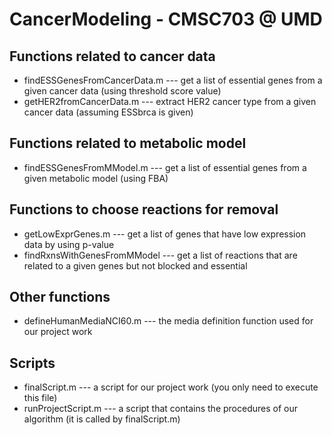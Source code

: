 # CancerModeling - CMSC703 @ UMD

## Functions related to cancer data
- findESSGenesFromCancerData.m --- get a list of essential genes from a given cancer data (using threshold score value)
- getHER2fromCancerData.m --- extract HER2 cancer type from a given cancer data (assuming ESSbrca is given)

## Functions related to metabolic model
- findESSGenesFromMModel.m --- get a list of essential genes from a given metabolic model (using FBA)

## Functions to choose reactions for removal
- getLowExprGenes.m --- get a list of genes that have low expression data by using p-value
- findRxnsWithGenesFromMModel --- get a list of reactions that are related to a given genes but not blocked and essential

## Other functions
- defineHumanMediaNCI60.m --- the media definition function used for our project work

## Scripts
- finalScript.m --- a script for our project work (you only need to execute this file)
- runProjectScript.m --- a script that contains the procedures of our algorithm (it is called by finalScript.m)
